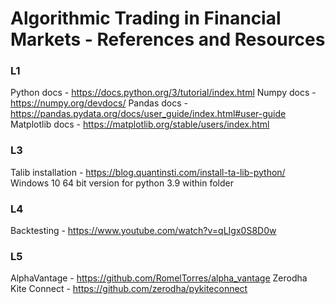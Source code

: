 # Algorithmic Trading in Financial Markets - References and Resources
### L1
Python docs - https://docs.python.org/3/tutorial/index.html
Numpy docs - https://numpy.org/devdocs/
Pandas docs - https://pandas.pydata.org/docs/user_guide/index.html#user-guide
Matplotlib docs - https://matplotlib.org/stable/users/index.html

### L3
Talib installation - https://blog.quantinsti.com/install-ta-lib-python/
Windows 10 64 bit version for python 3.9 within folder

### L4
Backtesting - https://www.youtube.com/watch?v=qLIgx0S8D0w

### L5
AlphaVantage - https://github.com/RomelTorres/alpha_vantage
Zerodha Kite Connect - https://github.com/zerodha/pykiteconnect

